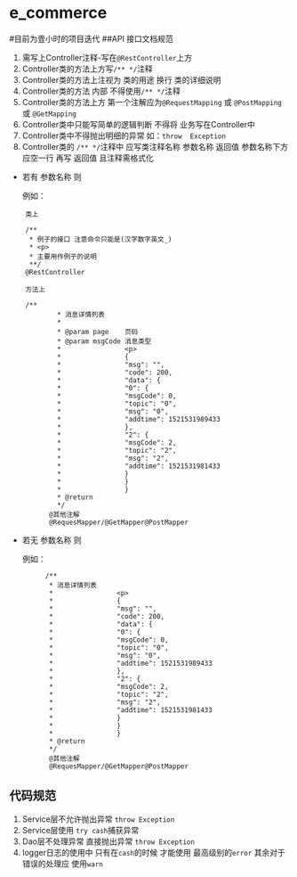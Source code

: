 # e_commerce
#目前为壹小时的项目迭代
##API 接口文档规范
1. 需写上Controller注释-写在`@RestController`上方
2. Controller类的方法上方写`/** */`注释
3. Controller类的方法上注视为 类的用途 换行 类的详细说明
4. Controller类的方法 内部 不得使用`/** */`注释
5. Controller类的方法上方  第一个注解应为`@RequestMapping` 或 `@PostMapping` 或 `@GetMapping`
6. Controller类中只能写简单的逻辑判断 不得将 业务写在Controller中
7. Controller类中不得抛出明细的异常  如：`throw  Exception`
8. Controller类的 `/** */`注释中 应写类注释名称 参数名称 返回值 参数名称下方应空一行 再写 返回值 且注释需格式化
* 若有 参数名称 则

    例如： 
``` 
    类上
    
    /**
     * 例子的接口 注意命令只能是(汉字数字英文_)
     * <p>
     * 主要用作例子的说明
     **/
    @RestController
    
    方法上
    
    /**
            * 消息详情列表
            *
            * @param page    页码
            * @param msgCode 消息类型
            *                <p>
            *                {
            *                "msg": "",
            *                "code": 200,
            *                "data": {
            *                "0": {
            *                "msgCode": 0,
            *                "topic": "0",
            *                "msg": "0",
            *                "addtime": 1521531989433
            *                },
            *                "2": {
            *                "msgCode": 2,
            *                "topic": "2",
            *                "msg": "2",
            *                "addtime": 1521531981433
            *                }
            *                }
            *                }
            * @return
            */
          @其他注解
          @RequesMapper/@GetMapper@PostMapper
```    
 
 * 若无 参数名称 则
 
    例如：
```   
         /**
          * 消息详情列表
          *                <p>
          *                {
          *                "msg": "",
          *                "code": 200,
          *                "data": {
          *                "0": {
          *                "msgCode": 0,
          *                "topic": "0",
          *                "msg": "0",
          *                "addtime": 1521531989433
          *                },
          *                "2": {
          *                "msgCode": 2,
          *                "topic": "2",
          *                "msg": "2",
          *                "addtime": 1521531981433
          *                }
          *                }
          *                }
          * @return
          */      
          @其他注解
          @RequesMapper/@GetMapper@PostMapper
```    
## 代码规范 
1. Service层不允许抛出异常 `throw Exception`
2. Service层使用 `try cash`捕获异常
3. Dao层不处理异常 直接抛出异常 `throw Exception`
4. logger日志的使用中 只有在`cash`的时候 才能使用 最高级别的`error` 其余对于错误的处理应 使用`warn`